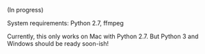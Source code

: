 (In progress)

System requirements:
Python 2.7, ffmpeg

Currently, this only works on Mac with Python 2.7. But Python 3 and Windows should be ready soon-ish!
